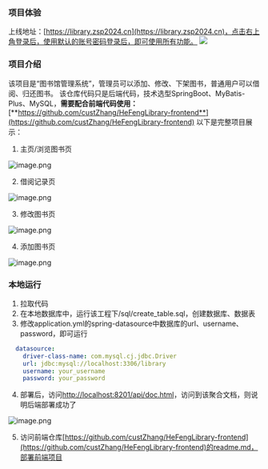 ### 项目体验
上线地址：[https://library.zsp2024.cn](https://library.zsp2024.cn)，点击右上角登录后，使用默认的账号密码登录后，即可使用所有功能。
![](https://cdn.nlark.com/yuque/0/2024/png/43145378/1716212693524-c004e620-771b-48c4-8162-da6791b1eef6.png?x-oss-process=image%2Fformat%2Cwebp%2Fresize%2Cw_1125%2Climit_0#averageHue=%23fdfdfd&from=url&id=om5Jd&originHeight=673&originWidth=1125&originalType=binary&ratio=1.5&rotation=0&showTitle=false&status=done&style=none&title=)
### 项目介绍
该项目是“图书馆管理系统”，管理员可以添加、修改、下架图书，普通用户可以借阅、归还图书。
该仓库代码只是后端代码，技术选型SpringBoot、MyBatis-Plus、MySQL，**需要配合前端代码使用：**[**https://github.com/custZhang/HeFengLibrary-frontend**](https://github.com/custZhang/HeFengLibrary-frontend)
以下是完整项目展示：

1. 主页/浏览图书页

![image.png](https://cdn.nlark.com/yuque/0/2024/png/43145378/1716212581029-3649e5b8-d7e5-494e-952f-98d6306c6d5a.png#averageHue=%23fdfdfc&clientId=u3ebafe45-fa4c-4&from=paste&height=892&id=u108f55a6&originHeight=1338&originWidth=2238&originalType=binary&ratio=1.5&rotation=0&showTitle=false&size=156695&status=done&style=none&taskId=uf9867a5f-4cde-4a83-a057-712d1176d56&title=&width=1492)

2. 借阅记录页

![image.png](https://cdn.nlark.com/yuque/0/2024/png/43145378/1716212646629-3db32ef2-fba0-40b6-873a-9ffd90bbe035.png#averageHue=%23fdfcfc&clientId=u3ebafe45-fa4c-4&from=paste&height=892&id=u2dcb7ea3&originHeight=1338&originWidth=2238&originalType=binary&ratio=1.5&rotation=0&showTitle=false&size=172923&status=done&style=none&taskId=u38d7ab1b-b9cf-423f-9151-01ca1769d31&title=&width=1492)

3. 修改图书页

![image.png](https://cdn.nlark.com/yuque/0/2024/png/43145378/1716212875992-b2f5f651-9860-4400-ba58-a6d822bce3fb.png#averageHue=%23fdfdfd&clientId=u3ebafe45-fa4c-4&from=paste&height=892&id=ub2c1bbe9&originHeight=1338&originWidth=2238&originalType=binary&ratio=1.5&rotation=0&showTitle=false&size=120793&status=done&style=none&taskId=u966711f7-0c45-43ff-bec0-fa8a34122d8&title=&width=1492)

4. 添加图书页

![image.png](https://cdn.nlark.com/yuque/0/2024/png/43145378/1716212892133-793a8bf5-f204-452d-b272-916412419d4b.png#averageHue=%23fdfdfd&clientId=u3ebafe45-fa4c-4&from=paste&height=892&id=u42a74211&originHeight=1338&originWidth=2238&originalType=binary&ratio=1.5&rotation=0&showTitle=false&size=117244&status=done&style=none&taskId=u9d6c041c-b81e-4222-89ec-bf3decacf5e&title=&width=1492)
### 本地运行

1. 拉取代码
2. 在本地数据库中，运行该工程下/sql/create_table.sql，创建数据库、数据表
3. 修改application.yml的spring-datasource中数据库的url、username、password，即可运行
```yaml
  datasource:
    driver-class-name: com.mysql.cj.jdbc.Driver
    url: jdbc:mysql://localhost:3306/library
    username: your_username
    password: your_password
```

4. 部署后，访问[http://localhost:8201/api/doc.html](http://localhost:8201/api/doc.html)，访问到该聚合文档，则说明后端部署成功了

![image.png](https://cdn.nlark.com/yuque/0/2024/png/43145378/1716213868749-e571f2ed-40c4-446a-bc25-33185e295ef0.png#averageHue=%23fdfdfd&clientId=u652fa99b-3fda-4&from=paste&height=615&id=u41214de6&originHeight=922&originWidth=2230&originalType=binary&ratio=1.5&rotation=0&showTitle=false&size=94443&status=done&style=none&taskId=ufd5a30cd-6a38-404c-b61f-fc9b657a675&title=&width=1486.6666666666667)

5. 访问前端仓库[https://github.com/custZhang/HeFengLibrary-frontend](https://github.com/custZhang/HeFengLibrary-frontend)的readme.md，部署前端项目
